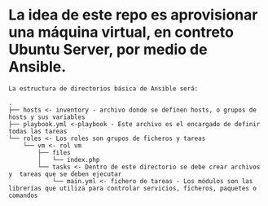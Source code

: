 # La idea de este repo es aprovisionar una máquina virtual, en contreto Ubuntu Server, por medio de Ansible.

    La estructura de directorios básica de Ansible será:

    .
    ├── hosts <- inventory - archivo donde se definen hosts, o grupos de hosts y sus variables
    ├── playbook.yml <-playbook - Este archivo es el encargado de definir todas las tareas
    └── roles <- Los roles son grupos de ficheros y tareas
        └── vm <- rol vm
            ├── files
            │   └── index.php
            └── tasks <- Dentro de este directorio se debe crear archivos y  tareas que se deben ejecutar
                └── main.yml <- fichero de tareas - Los módulos son las librerías que utiliza para controlar servicios, ficheros, paquetes o comandos

